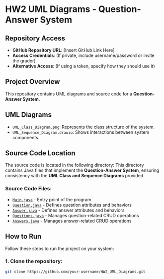 # HW2 UML Diagrams - Question-Answer System

## Repository Access
- **GitHub Repository URL**: [Insert GitHub Link Here]
- **Access Credentials**: (If private, include username/password or invite the grader)
- **Alternative Access**: (If using a token, specify how they should use it)

## Project Overview
This repository contains UML diagrams and source code for a **Question-Answer System**.

## UML Diagrams
- `UML_Class_Diagram.png`: Represents the class structure of the system.
- `UML_Sequence_Diagram.drawio`: Shows interactions between system components.

## Source Code Location
The source code is located in the following directory:
This directory contains Java files that implement the **Question-Answer System**, ensuring consistency with the **UML Class and Sequence Diagrams** provided.

### Source Code Files:
- [`Main.java`](HW2_java/src/qa_system/Main.java) - Entry point of the program
- [`Question.java`](HW2_java/src/qa_system/Question.java) - Defines question attributes and behaviors
- [`Answer.java`](HW2_java/src/qa_system/Answer.java) - Defines answer attributes and behaviors
- [`Questions.java`](HW2_java/src/qa_system/Questions.java) - Manages question-related CRUD operations
- [`Answers.java`](HW2_java/src/qa_system/Answers.java) - Manages answer-related CRUD operations

## How to Run
Follow these steps to run the project on your system:

### 1. Clone the repository:
```bash
git clone https://github.com/your-username/HW2_UML_Diagrams.git
